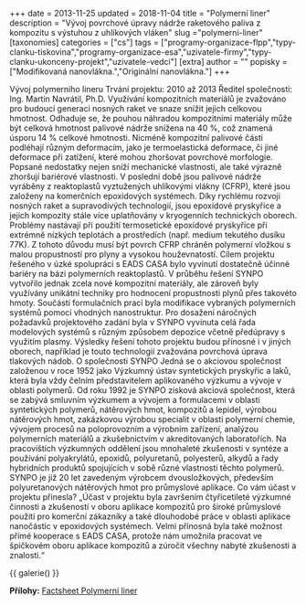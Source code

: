 +++
date = 2013-11-25
updated = 2018-11-04
title = "Polymerní liner"
description = "Vývoj povrchové úpravy nádrže raketového paliva z kompozitu s výstuhou z uhlíkových vláken"
slug ="polymerni-liner"
[taxonomies]
categories = ["cs"]
tags = ["programy-organizace-flpp","typy-clanku-tiskovina","programy-organizace-esa","uzivatele-firmy","typy-clanku-ukonceny-projekt","uzivatele-vedci"]
[extra]
author = ""
popisky = ["Modifikovaná nanovlákna.","Originální nanovlákna."]
+++

Vývoj polymerního lineru Trvání projektu: 2010 až 2013 Ředitel společnosti: Ing. Martin Navrátil, Ph.D. Využívání kompozitních materiálů je zvažováno pro budoucí generaci nosných raket ve snaze snížit jejich celkovou hmotnost. Odhaduje se, že pouhou náhradou kompozitními materiály může být celková hmotnost palivové nádrže snížena na 40 %, což znamená úsporu 14 % celkové hmotnosti. Nicméně kompozitní palivové části podléhají různým deformacím, jako je termoelastická deformace, či jiné deformace při zatížení, které mohou zhoršovat povrchové morfologie. Popsané nedostatky nejen sníží mechanické vlastnosti, ale také výrazně zhoršují bariérové vlastnosti. V poslední době jsou palivové nádrže vyráběny z reaktoplastů vyztužených uhlíkovými vlákny (CFRP), které jsou založeny na komerčních epoxidových systémech. Díky rychlému rozvoji nosných raket a supravodivých technologií, jsou epoxidové pryskyřice a jejich kompozity stále více uplatňovány v kryogenních technických oborech. Problémy nastávají při použití termosetické epoxidové pryskyřice při extrémně nízkých teplotách a prostředích (např. medium tekutého dusíku 77K). Z tohoto důvodu musí být povrch CFRP chráněn polymerní vložkou s malou propustností pro plyny a vysokou houževnatostí. Cílem projektu řešeného v úzké spolupráci s EADS CASA bylo vyvinutí dostatečně účinné bariéry na bázi polymerních reaktoplastů. V průběhu řešení SYNPO vytvořilo jednak zcela nové kompozitní materiály, ale zároveň byly využívány unikátní techniky pro hodnocení propustnosti plynů přes takovéto hmoty. Součástí formulačních prací byla modifikace vybraných polymerních systémů pomocí vhodných nanostruktur. Pro dosažení náročných požadavků projektového zadání byla v SYNPO vyvinuta celá řada modelových systémů s různým způsobem depozice včetně předúpravy s využitím plasmy. Výsledky řešení tohoto projektu budou přínosné i v jiných oborech, například je touto technologií zvažována povrchová úprava tlakových nádob. O společnosti SYNPO Jedná se o akciovou společnost založenou v roce 1952 jako Výzkumný ústav syntetických pryskyřic a laků, která byla vždy čelním představitelem aplikovaného výzkumu a vývoje v oblasti polymerů. Od roku 1992 je SYNPO zisková akciová společnost, která se zabývá smluvním výzkumem a vývojem a formulacemi v oblasti syntetických polymerů, nátěrových hmot, kompozitů a lepidel, výrobou nátěrových hmot, zakázkovou výrobou specialit v oblasti polymerní chemie, vývojem procesů na poloprovozním a výrobním zařízení, analýzou polymerních materiálů a zkušebnictvím v akreditovaných laboratořích. Na pracovištích výzkumných oddělení jsou mnohaleté zkušenosti v syntéze a používání polyakrylátů, epoxidů, polyuretanů, polyesterů, alkydů a řady hybridních produktů spojujících v sobě různé vlastnosti těchto polymerů. SYNPO je již 20 let zavedeným výrobcem dvousložkových, především polyuretanových nátěrových hmot pro průmyslové aplikace. Co vám účast v projektu přinesla? „Účast v projektu byla završením čtyřicetileté výzkumné činnosti a zkušeností v oboru aplikace kompozitů pro široké průmyslové použití pro komerční zákazníky a také dlouhodobé práce v oblasti aplikace nanočástic v epoxidových systémech. Velmi přínosná byla také možnost přímé kooperace s EADS CASA, protože nám umožnila pracovat ve špičkovém oboru aplikace kompozitů a zúročit všechny nabyté zkušenosti a znalosti.“

{{ galerie() }}

**Přílohy:**
[Factsheet Polymerní liner]

[Factsheet Polymerní liner]: cso_factsheet_liner-web.pdf
